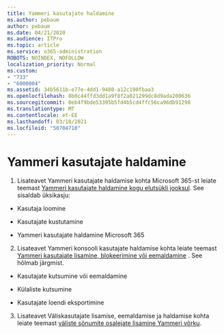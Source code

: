 ```yaml
---
title: Yammeri kasutajate haldamine
ms.author: pebaum
author: pebaum
ms.date: 04/21/2020
ms.audience: ITPro
ms.topic: article
ms.service: o365-administration
ROBOTS: NOINDEX, NOFOLLOW
localization_priority: Normal
ms.custom:
- "733"
- "6000004"
ms.assetid: 34b5611b-e77e-4dd1-9480-a12c190fbaa3
ms.openlocfilehash: 8b0c44ffd3dd1a9f8f2a021299dc8d9ada200636
ms.sourcegitcommit: 0eb4f9bde53395b5fd4b5cd4ffc56ca96db91298
ms.translationtype: MT
ms.contentlocale: et-EE
ms.lasthandoff: 03/10/2021
ms.locfileid: "50704710"
---
```

# <a name="managing-yammer-users"></a>Yammeri kasutajate haldamine

1. Lisateavet Yammeri kasutajate haldamise kohta Microsoft 365-st leiate teemast [Yammeri kasutajate haldamine kogu elutsükli jooksul](https://docs.microsoft.com/yammer/manage-yammer-users/manage-users-across-their-lifecycle). See sisaldab üksikasju:

  - Kasutaja loomine

  - Kasutajate kustutamine

  - Yammeri kasutajate haldamine Microsoft 365

2. Lisateavet Yammeri konsooli kasutajate haldamise kohta leiate teemast [Yammeri kasutajate lisamine, blokeerimine või eemaldamine](https://docs.microsoft.com/yammer/manage-yammer-users/add-block-or-remove-users) . See hõlmab järgmist.

  - Kasutajate kutsumine või eemaldamine

  - Külaliste kutsumine

  - Kasutajate loendi eksportimine

3. Lisateavet Väliskasutajate lisamise, eemaldamise ja haldamise kohta leiate teemast [väliste sõnumite osalejate lisamine Yammeri võrku](https://docs.microsoft.com/yammer/work-with-external-users/add-external-participants).
